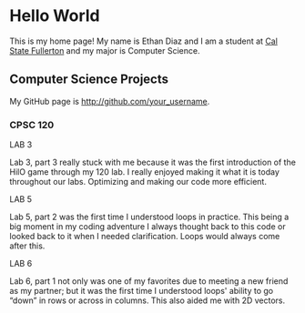 # Hello World

This is my home page! My name is Ethan Diaz and I am a student at [Cal State Fullerton](http://www.fullerton.edu/) and my major is Computer Science.

## Computer Science Projects

My GitHub page is http://github.com/your_username.

### CPSC 120

LAB 3

Lab 3, part 3 really stuck with me because it was the first introduction of the HilO game through my 120 lab. I really enjoyed making it what it is today throughout our labs. Optimizing and making our code more efficient.

LAB 5

Lab 5, part 2 was the first time I understood loops in practice. This being a big moment in my coding adventure I always thought back to this code or looked back to it when I needed clarification. Loops would always come after this.

LAB 6

Lab 6, part 1 not only was one of my favorites due to meeting a new friend as my partner; but it was the first time I understood loops' ability to go “down” in rows or across in columns. This also aided me with 2D vectors.
